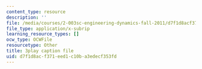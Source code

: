 ```yaml
---
content_type: resource
description: ''
file: /media/courses/2-003sc-engineering-dynamics-fall-2011/d7f1d8acf371eed1c10ba3edecf353fd_jROTMB142T0.srt
file_type: application/x-subrip
learning_resource_types: []
ocw_type: OCWFile
resourcetype: Other
title: 3play caption file
uid: d7f1d8ac-f371-eed1-c10b-a3edecf353fd
---
```

